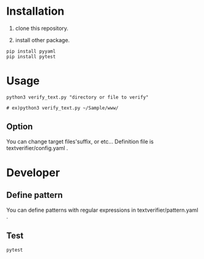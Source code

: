 # Installation

1. clone this repository.

2. install other package.

```
pip install pyyaml
pip install pytest
```

# Usage

```
python3 verify_text.py "directory or file to verify"

# ex)python3 verify_text.py ~/Sample/www/
```

## Option
You can change target files'suffix, or etc... 
Definition file is textverifier/config.yaml . 

# Developer
## Define pattern
You can define patterns with regular expressions in textverifier/pattern.yaml .

## Test

```
pytest
```
